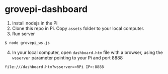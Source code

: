 # grovepi-dashboard

1. Install nodejs in the Pi
2. Clone this repo in Pi. Copy `assets` folder to your local computer.
3. Run server
```bash
$ node grovepi_ws.js
```
4. In your local computer, open `dashboard.htm` file with a browser, using the `wsserver` parameter pointing to your Pi and port 8888
```
file:///dashboard.htm?wsserver=<RPi IP>:8888
```
